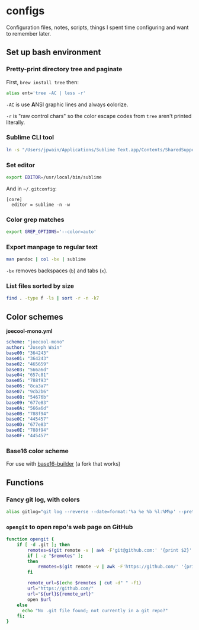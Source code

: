 # configs

Configuration files, notes, scripts, things I spent time configuring and want to remember later.

## Set up bash environment

### Pretty-print directory tree and paginate

First, `brew install tree` then:

```bash
alias ent='tree -AC | less -r'
```

`-AC` is use **A**NSI graphic lines and always **c**olorize.

`-r` is "raw control chars" so the color escape codes from `tree` aren't printed literally.

### Sublime CLI tool

```bash
ln -s "/Users/jpwain/Applications/Sublime Text.app/Contents/SharedSupport/bin/subl" /usr/local/bin/sublime
```

### Set editor

```bash
export EDITOR=/usr/local/bin/sublime
```

And in `~/.gitconfig`:

```
[core]
  editor = sublime -n -w
```

### Color grep matches

```bash
export GREP_OPTIONS='--color=auto'
```

### Export manpage to regular text

```bash
man pandoc | col -bx | sublime
```

`-bx` removes backspaces (`b`) and tabs (`x`).

### List files sorted by size

```bash
find . -type f -ls | sort -r -n -k7
```

## Color schemes

**joecool-mono.yml**

```yaml
scheme: "joecool-mono"
author: "Joseph Wain"
base00: "364243"
base01: "364243"
base02: "465659"
base03: "566a6d"
base04: "657c81"
base05: "788f93"
base06: "8ca3a7"
base07: "9cb2b6"
base08: "54676b"
base09: "677e83"
base0A: "566a6d"
base0B: "788f94"
base0C: "445457"
base0D: "677e83"
base0E: "788f94"
base0F: "445457"
```

### Base16 color scheme

For use with [base16-builder](https://github.com/kowalskey/base16-builder) (a fork that works)

## Functions


### Fancy git log, with colors

```bash
alias gitlog="git log --reverse --date=format:'%a %e %b %l:%M%p' --pretty=format:'%C(yellow)%h %Creset%>(12)%ad %Cgreen%<(7)%aN%Cred%d %Creset%s'"
```

### `opengit` to open repo's web page on GitHub

```bash
function opengit {
    if [ -d .git ]; then
        remotes=$(git remote -v | awk -F'git@github.com:' '{print $2}' | cut -d" " -f1)
        if [ -z "$remotes" ];
        then
            remotes=$(git remote -v | awk -F'https://github.com/' '{print $2}' | cut -d" " -f1)
        fi

        remote_url=$(echo $remotes | cut -d" " -f1)
        url="https://github.com/"
        url="${url}${remote_url}"
        open $url
    else
      echo "No .git file found; not currently in a git repo?"
    fi;
}
```
